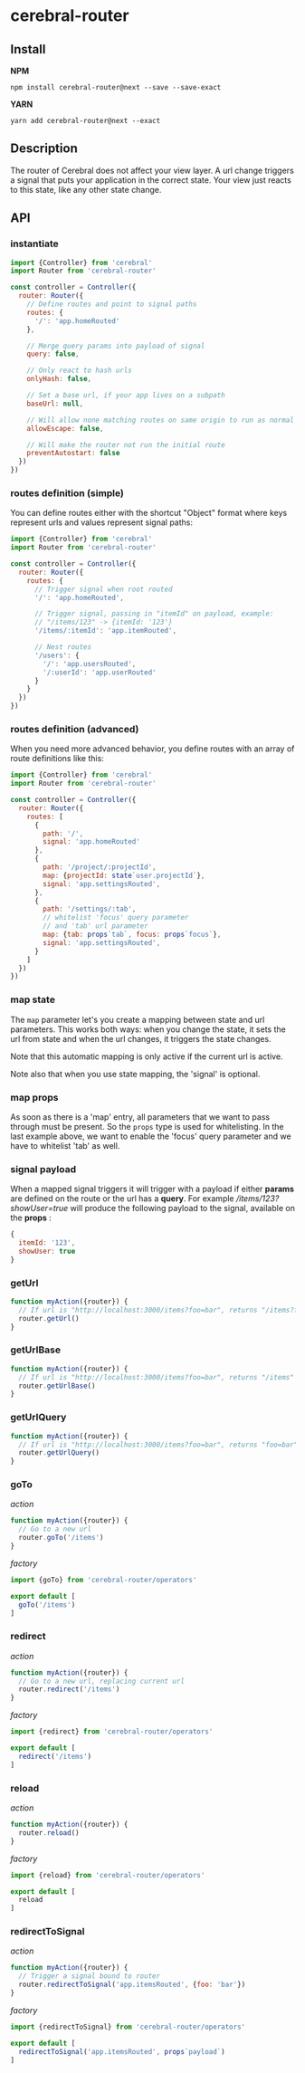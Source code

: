 # cerebral-router

## Install
**NPM**

`npm install cerebral-router@next --save --save-exact`

**YARN**

`yarn add cerebral-router@next --exact`

## Description
The router of Cerebral does not affect your view layer. A url change triggers a signal that puts your application in the correct state. Your view just reacts to this state, like any other state change.

## API

### instantiate

```js
import {Controller} from 'cerebral'
import Router from 'cerebral-router'

const controller = Controller({
  router: Router({
    // Define routes and point to signal paths
    routes: {
      '/': 'app.homeRouted'
    },

    // Merge query params into payload of signal
    query: false,

    // Only react to hash urls
    onlyHash: false,

    // Set a base url, if your app lives on a subpath
    baseUrl: null,

    // Will allow none matching routes on same origin to run as normal
    allowEscape: false,

    // Will make the router not run the initial route
    preventAutostart: false
  })
})
```

### routes definition (simple)

You can define routes either with the shortcut "Object" format where
keys represent urls and values represent signal paths:

```js
import {Controller} from 'cerebral'
import Router from 'cerebral-router'

const controller = Controller({
  router: Router({
    routes: {
      // Trigger signal when root routed
      '/': 'app.homeRouted',

      // Trigger signal, passing in "itemId" on payload, example:
      // "/items/123" -> {itemId: '123'}
      '/items/:itemId': 'app.itemRouted',

      // Nest routes
      '/users': {
        '/': 'app.usersRouted',
        '/:userId': 'app.userRouted'
      }
    }
  })
})
```

### routes definition (advanced)

When you need more advanced behavior, you define routes with an array of
route definitions like this:

```js
import {Controller} from 'cerebral'
import Router from 'cerebral-router'

const controller = Controller({
  router: Router({
    routes: [
      {
        path: '/',
        signal: 'app.homeRouted'
      },
      {
        path: '/project/:projectId',
        map: {projectId: state`user.projectId`},
        signal: 'app.settingsRouted',
      },
      {
        path: '/settings/:tab',
        // whitelist 'focus' query parameter
        // and 'tab' url parameter
        map: {tab: props`tab`, focus: props`focus`},
        signal: 'app.settingsRouted',
      }
    ]
  })
})
```

### map state

The `map` parameter let's you create a mapping between state and
url parameters. This works both ways: when you change the state, 
it sets the url from state and when the url changes, it triggers
the state changes.

Note that this automatic mapping is only active if the current url
is active.

Note also that when you use state mapping, the 'signal' is optional.

### map props

As soon as there is a 'map' entry, all parameters that we want to pass through must be present. So the `props` type is used for whitelisting. In the last example above, we want to enable the 'focus' query parameter
and we have to whitelist 'tab' as well.

### signal payload

When a mapped signal triggers it will trigger with a payload if either **params** are defined on the route or the url has a **query**. For example */items/123?showUser=true* will produce the following payload to the signal, available on the **props** :

```js
{
  itemId: '123',
  showUser: true
}
```

### getUrl
```js
function myAction({router}) {
  // If url is "http://localhost:3000/items?foo=bar", returns "/items?foo=bar"
  router.getUrl()
}
```

### getUrlBase
```js
function myAction({router}) {
  // If url is "http://localhost:3000/items?foo=bar", returns "/items"
  router.getUrlBase()
}
```

### getUrlQuery
```js
function myAction({router}) {
  // If url is "http://localhost:3000/items?foo=bar", returns "foo=bar"
  router.getUrlQuery()
}
```

### goTo
*action*
```js
function myAction({router}) {
  // Go to a new url
  router.goTo('/items')
}
```

*factory*
```js
import {goTo} from 'cerebral-router/operators'

export default [
  goTo('/items')
]
```

### redirect
*action*
```js
function myAction({router}) {
  // Go to a new url, replacing current url
  router.redirect('/items')
}
```

*factory*
```js
import {redirect} from 'cerebral-router/operators'

export default [
  redirect('/items')
]
```

### reload
*action*
```js
function myAction({router}) {
  router.reload()
}
```

*factory*
```js
import {reload} from 'cerebral-router/operators'

export default [
  reload
]
```


### redirectToSignal
*action*
```js
function myAction({router}) {
  // Trigger a signal bound to router
  router.redirectToSignal('app.itemsRouted', {foo: 'bar'})
}
```

*factory*
```js
import {redirectToSignal} from 'cerebral-router/operators'

export default [
  redirectToSignal('app.itemsRouted', props`payload`)
]
```
